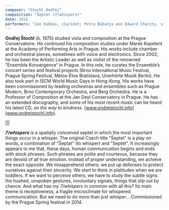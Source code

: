 ```yaml
---
composer: "Stochl Ondřej"
composition: "Šeptet (7/whispers)"
date: 2014
performers: "Jen Kabbas, clarinet; Petra Bubanja and Edward Charity, violins; Jack Flores, cello; DK Issitt, contrabass; Huizi Zhang, piano; Jeremy Avalos, guitar; Michael Douty, conductor"
---
```

**Ondřej Štochl** (b. 1975) studied viola and composition at the Prague Conservatoire. He continued his composition studies under Marek Kopelent at the Academy of Performing Arts in Prague. His works include chamber and orchestral pieces, sometimes with voice and electronics. Since 2002, he has been the Artistic Leader as well as violist of the renowned “Ensemble Konvergence“ in Prague. In this role, he curates the Ensemble’s concert series and festival projects (Brno International Music Festival, Prague Spring Festival, Mélos-Étos Bratislava, Unerhörte Musik Berlin). He also took part in ISCM World Music Days in Hong-Kong. His works have been commissioned by leading orchestras and ensembles such as Prague Modern, Brno Contemporary Orchestra, and Berg Orchestra. He is a Professor of Composition at the Jan Deyl Conservatory in Prague. He has an extended discography, and some of his most recent music can be heard his latest CD, _on the way to kindness_. [www.ondrejstochl.info](www.ondrejstochl.info).

|||

**_7/whispers_** is a spatially conceived septet in which the most important things occur in a whisper. The original Czech title "Šeptet" is a play on words, a combination of "Šeptat" (to whisper) and "Septet". It increasingly appears to me that, these days, human communication begins and ends with stock phrases. Such phrases are polite and courteous, because they are devoid of all true emotion. Instead of proper understanding, we achieve the exact opposite. We misapprehend others; we put up defenses to protect ourselves against their sincerity. We start to think in platitudes when we are toddlers. If we want to perceive others, we have to study the subtle signs: the hushed, unspoken gestures, involuntary signals, things that slip out by chance. And what has my *7/whispers* in common with all this? Its main theme is receptiveness, a fragile microclimate for whispered communication. But we need to do more than just whisper... Commissioned by the Prague Spring festival in 2014.
